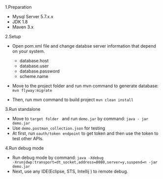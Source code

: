 1.Preparation

- Mysql Server 5.7.x.x
- JDK 1.8
- Maven 3.x

2.Setup<br>
- Open pom.xml file and change databse server information that depend on your system.
  
    + database.host
    + database.user
    + database.password
    + scheme.name<br>
    
- Move to the project folder and run mvn command to generate database: <code>mvn flyway:migrate</code>
- Then, run mvn command to build project <code>mvn clean install </code>

3.Run standalone
- Move to <code>target folder </code> and run <code>demo.jar</code> by command: <code>java - jar demo.jar </code><br>
- Use <code>demo.postman_collection.json</code> for testing
- At first, run <code>oauth/token endpoint</code> to get token and then use the token to test other APIs.<br>

4.Run debug mode
- Run debug mode by command: <code>java -Xdebug -Xrunjdwp:transport=dt_socket,address=8080,server=y,suspend=n -jar demo.jar </code>
- Next, use any IDE(Eclipse, STS, Intellij ) to remote debug.
